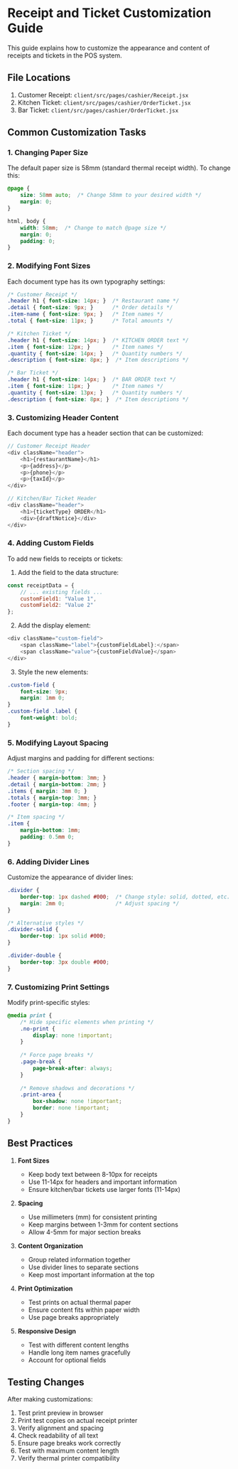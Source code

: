# Receipt and Ticket Customization Guide

This guide explains how to customize the appearance and content of receipts and tickets in the POS system.

## File Locations

1. Customer Receipt: `client/src/pages/cashier/Receipt.jsx`
2. Kitchen Ticket: `client/src/pages/cashier/OrderTicket.jsx`
3. Bar Ticket: `client/src/pages/cashier/OrderTicket.jsx`

## Common Customization Tasks

### 1. Changing Paper Size

The default paper size is 58mm (standard thermal receipt width). To change this:

```css
@page {
    size: 58mm auto;  /* Change 58mm to your desired width */
    margin: 0;
}

html, body {
    width: 58mm;  /* Change to match @page size */
    margin: 0;
    padding: 0;
}
```

### 2. Modifying Font Sizes

Each document type has its own typography settings:

```css
/* Customer Receipt */
.header h1 { font-size: 14px; }  /* Restaurant name */
.detail { font-size: 9px; }      /* Order details */
.item-name { font-size: 9px; }   /* Item names */
.total { font-size: 11px; }      /* Total amounts */

/* Kitchen Ticket */
.header h1 { font-size: 14px; }  /* KITCHEN ORDER text */
.item { font-size: 12px; }       /* Item names */
.quantity { font-size: 14px; }   /* Quantity numbers */
.description { font-size: 8px; }  /* Item descriptions */

/* Bar Ticket */
.header h1 { font-size: 14px; }  /* BAR ORDER text */
.item { font-size: 11px; }       /* Item names */
.quantity { font-size: 13px; }   /* Quantity numbers */
.description { font-size: 8px; }  /* Item descriptions */
```

### 3. Customizing Header Content

Each document type has a header section that can be customized:

```javascript
// Customer Receipt Header
<div className="header">
    <h1>{restaurantName}</h1>
    <p>{address}</p>
    <p>{phone}</p>
    <p>{taxId}</p>
</div>

// Kitchen/Bar Ticket Header
<div className="header">
    <h1>{ticketType} ORDER</h1>
    <div>{draftNotice}</div>
</div>
```

### 4. Adding Custom Fields

To add new fields to receipts or tickets:

1. Add the field to the data structure:
```javascript
const receiptData = {
    // ... existing fields ...
    customField1: "Value 1",
    customField2: "Value 2"
};
```

2. Add the display element:
```javascript
<div className="custom-field">
    <span className="label">{customFieldLabel}:</span>
    <span className="value">{customFieldValue}</span>
</div>
```

3. Style the new elements:
```css
.custom-field {
    font-size: 9px;
    margin: 1mm 0;
}
.custom-field .label {
    font-weight: bold;
}
```

### 5. Modifying Layout Spacing

Adjust margins and padding for different sections:

```css
/* Section spacing */
.header { margin-bottom: 3mm; }
.detail { margin-bottom: 2mm; }
.items { margin: 3mm 0; }
.totals { margin-top: 3mm; }
.footer { margin-top: 4mm; }

/* Item spacing */
.item {
    margin-bottom: 1mm;
    padding: 0.5mm 0;
}
```

### 6. Adding Divider Lines

Customize the appearance of divider lines:

```css
.divider {
    border-top: 1px dashed #000;  /* Change style: solid, dotted, etc. */
    margin: 2mm 0;                /* Adjust spacing */
}

/* Alternative styles */
.divider-solid {
    border-top: 1px solid #000;
}

.divider-double {
    border-top: 3px double #000;
}
```

### 7. Customizing Print Settings

Modify print-specific styles:

```css
@media print {
    /* Hide specific elements when printing */
    .no-print {
        display: none !important;
    }
    
    /* Force page breaks */
    .page-break {
        page-break-after: always;
    }
    
    /* Remove shadows and decorations */
    .print-area {
        box-shadow: none !important;
        border: none !important;
    }
}
```

## Best Practices

1. **Font Sizes**
   - Keep body text between 8-10px for receipts
   - Use 11-14px for headers and important information
   - Ensure kitchen/bar tickets use larger fonts (11-14px)

2. **Spacing**
   - Use millimeters (mm) for consistent printing
   - Keep margins between 1-3mm for content sections
   - Allow 4-5mm for major section breaks

3. **Content Organization**
   - Group related information together
   - Use divider lines to separate sections
   - Keep most important information at the top

4. **Print Optimization**
   - Test prints on actual thermal paper
   - Ensure content fits within paper width
   - Use page breaks appropriately

5. **Responsive Design**
   - Test with different content lengths
   - Handle long item names gracefully
   - Account for optional fields

## Testing Changes

After making customizations:

1. Test print preview in browser
2. Print test copies on actual receipt printer
3. Verify alignment and spacing
4. Check readability of all text
5. Ensure page breaks work correctly
6. Test with maximum content length
7. Verify thermal printer compatibility 